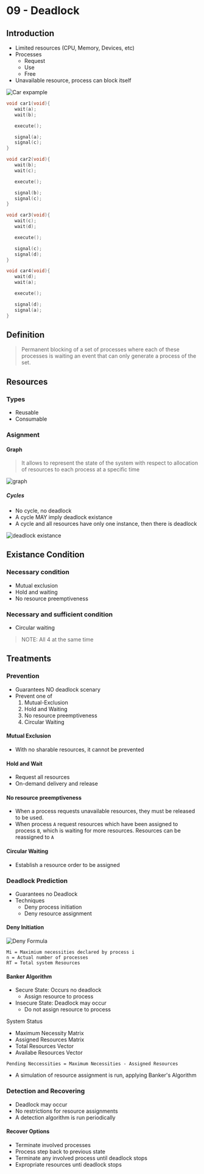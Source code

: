 # 09 - Deadlock

## Introduction

- Limited resources (CPU, Memory, Devices, etc)
- Processes
  - Request
  - Use
  - Free
- Unavailable resource, process can block itself

![Car expample](images/deadlock_car.png)

```c
void car1(void){
   wait(a);
   wait(b);

   execute();

   signal(a);
   signal(c);
}

void car2(void){
   wait(b);
   wait(c);

   execute();

   signal(b);
   signal(c);
}

void car3(void){
   wait(c);
   wait(d);

   execute();

   signal(c);
   signal(d);
}

void car4(void){
   wait(d);
   wait(a);

   execute();

   signal(d);
   signal(a);
}
```

## Definition

> Permanent blocking of a set of processes
> where each of these processes is waiting
> an event that can only generate a process of the set.

## Resources

### Types

- Reusable
- Consumable

### Asignment

#### Graph

> It allows to represent the state of the system with respect to
> allocation of resources to each process at a specific time

![graph](images/graph.png)

##### Cycles

- No cycle, no deadlock
- A cycle MAY imply deadlock existance
- A cycle and all resources have only one instance, then there is deadlock

![deadlock existance](images/deadlock_existance.png)

## Existance Condition

### Necessary condition

- Mutual exclusion
- Hold and waiting
- No resource preemptiveness

### Necessary and sufficient condition

- Circular waiting

> NOTE: All 4 at the same time

## Treatments

### Prevention

- Guarantees NO deadlock scenary
- Prevent one of
  1. Mutual-Exclusion
  2. Hold and Waiting
  3. No resource preemptiveness
  4. Circular Waiting

#### Mutual Exclusion

- With no sharable resources, it cannot be prevented

#### Hold and Wait

- Request all resources
- On-demand delivery and release

#### No resource preemptiveness

- When a process requests unavailable resources, they must be released to be used.
- When process `A` request resources which have been assigned to process `B`, which is waiting for more resources. Resources can be reassigned to `A`

#### Circular Waiting

- Establish a resource order to be assigned

### Deadlock Prediction

- Guarantees no Deadlock
- Techniques
  - Deny process initiation
  - Deny resource assignment

#### Deny Initiation

![Deny Formula](images/deny_init_formula.png)

```
Mi = Maximium necessities declared by process i
n = Actual number of processes
RT = Total system Resources
```

#### Banker Algorithm

- Secure State: Occurs no deadlock
  - Assign resource to process
- Insecure State: Deadlock may occur
  - Do not assign resource to process

System Status

- Maximum Necessity Matrix
- Assigned Resources Matrix
- Total Resources Vector
- Availabe Resources Vector

```
Pending Neccessities = Maximum Necessities - Assigned Resources
```

- A simulation of resource assignment is run, applying Banker's Algorithm

### Detection and Recovering

- Deadlock may occur
- No restrictions for resource assignments
- A detection algorithm is run periodically

#### Recover Options

- Terminate involved processes
- Process step back to previous state
- Terminate any involved process until deadlock stops
- Expropriate resources unti deadlock stops
